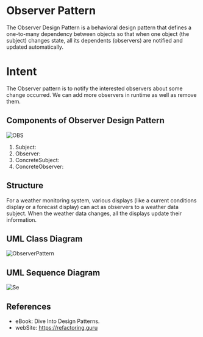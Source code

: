 # Observer Pattern
The Observer Design Pattern is a behavioral design pattern that defines a one-to-many dependency between objects so that when one object (the subject) changes state, all its dependents (observers) are notified and updated automatically.

# Intent
The Observer pattern is to notify the interested observers about some change occurred. We can add more observers in runtime as well as remove them.

## Components of Observer Design Pattern
![OBS](https://github.com/ZaraSam/Dsign-Patterns/assets/136806163/165013da-fa2f-451f-b108-abf45c31ca4c)

1. Subject: 
2. Observer:
3. ConcreteSubject: 
4. ConcreteObserver:

## Structure
For a weather monitoring system, various displays (like a current conditions display or a forecast display) can act as observers to a weather data subject. When the weather data changes, all the displays update their information.


## UML Class Diagram
![ObserverPattern](https://github.com/ZaraSam/Dsign-Patterns/assets/136806163/c45cfc47-d3ad-4945-b953-40c40c9b14e5)


## UML Sequence Diagram
![Se](https://github.com/ZaraSam/Dsign-Patterns/assets/136806163/938a9c29-a179-4f1f-bd9f-f09905f668a9)

## References
- eBook: Dive Into Design Patterns.
- webSite: https://refactoring.guru

